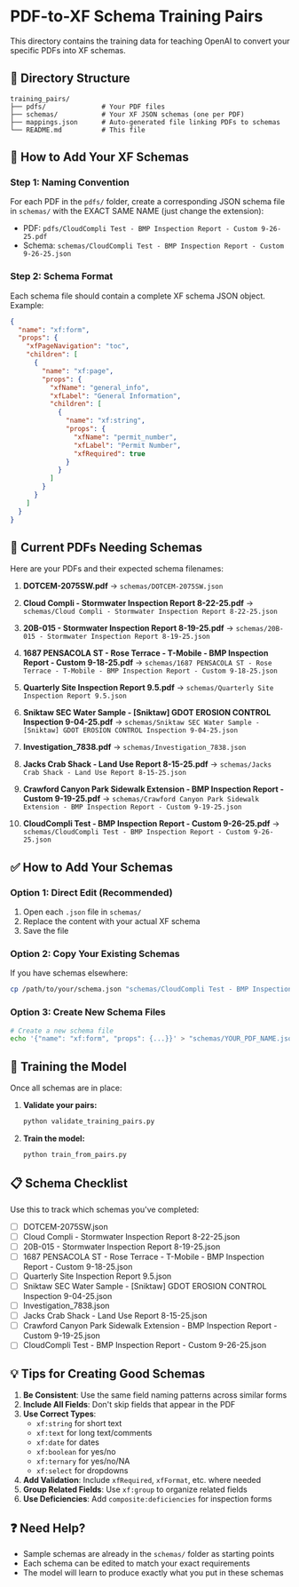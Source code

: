 # PDF-to-XF Schema Training Pairs

This directory contains the training data for teaching OpenAI to convert your specific PDFs into XF schemas.

## 📁 Directory Structure

```
training_pairs/
├── pdfs/              # Your PDF files
├── schemas/           # Your XF JSON schemas (one per PDF)
├── mappings.json      # Auto-generated file linking PDFs to schemas
└── README.md          # This file
```

## 🔧 How to Add Your XF Schemas

### Step 1: Naming Convention
For each PDF in the `pdfs/` folder, create a corresponding JSON schema file in `schemas/` with the EXACT SAME NAME (just change the extension):

- PDF: `pdfs/CloudCompli Test - BMP Inspection Report - Custom 9-26-25.pdf`
- Schema: `schemas/CloudCompli Test - BMP Inspection Report - Custom 9-26-25.json`

### Step 2: Schema Format
Each schema file should contain a complete XF schema JSON object. Example:

```json
{
  "name": "xf:form",
  "props": {
    "xfPageNavigation": "toc",
    "children": [
      {
        "name": "xf:page",
        "props": {
          "xfName": "general_info",
          "xfLabel": "General Information",
          "children": [
            {
              "name": "xf:string",
              "props": {
                "xfName": "permit_number",
                "xfLabel": "Permit Number",
                "xfRequired": true
              }
            }
          ]
        }
      }
    ]
  }
}
```

## 📝 Current PDFs Needing Schemas

Here are your PDFs and their expected schema filenames:

1. **DOTCEM-2075SW.pdf**
   → `schemas/DOTCEM-2075SW.json`

2. **Cloud Compli - Stormwater Inspection Report 8-22-25.pdf**
   → `schemas/Cloud Compli - Stormwater Inspection Report 8-22-25.json`

3. **20B-015 - Stormwater Inspection Report 8-19-25.pdf**
   → `schemas/20B-015 - Stormwater Inspection Report 8-19-25.json`

4. **1687 PENSACOLA ST - Rose Terrace - T-Mobile - BMP Inspection Report - Custom 9-18-25.pdf**
   → `schemas/1687 PENSACOLA ST - Rose Terrace - T-Mobile - BMP Inspection Report - Custom 9-18-25.json`

5. **Quarterly Site Inspection Report 9.5.pdf**
   → `schemas/Quarterly Site Inspection Report 9.5.json`

6. **Sniktaw SEC Water Sample - [Sniktaw] GDOT EROSION CONTROL Inspection 9-04-25.pdf**
   → `schemas/Sniktaw SEC Water Sample - [Sniktaw] GDOT EROSION CONTROL Inspection 9-04-25.json`

7. **Investigation_7838.pdf**
   → `schemas/Investigation_7838.json`

8. **Jacks Crab Shack - Land Use Report 8-15-25.pdf**
   → `schemas/Jacks Crab Shack - Land Use Report 8-15-25.json`

9. **Crawford Canyon Park Sidewalk Extension - BMP Inspection Report - Custom 9-19-25.pdf**
   → `schemas/Crawford Canyon Park Sidewalk Extension - BMP Inspection Report - Custom 9-19-25.json`

10. **CloudCompli Test - BMP Inspection Report - Custom 9-26-25.pdf**
    → `schemas/CloudCompli Test - BMP Inspection Report - Custom 9-26-25.json`

## ✅ How to Add Your Schemas

### Option 1: Direct Edit (Recommended)
1. Open each `.json` file in `schemas/`
2. Replace the content with your actual XF schema
3. Save the file

### Option 2: Copy Your Existing Schemas
If you have schemas elsewhere:
```bash
cp /path/to/your/schema.json "schemas/CloudCompli Test - BMP Inspection Report - Custom 9-26-25.json"
```

### Option 3: Create New Schema Files
```bash
# Create a new schema file
echo '{"name": "xf:form", "props": {...}}' > "schemas/YOUR_PDF_NAME.json"
```

## 🚀 Training the Model

Once all schemas are in place:

1. **Validate your pairs:**
   ```bash
   python validate_training_pairs.py
   ```

2. **Train the model:**
   ```bash
   python train_from_pairs.py
   ```

## 📋 Schema Checklist

Use this to track which schemas you've completed:

- [ ] DOTCEM-2075SW.json
- [ ] Cloud Compli - Stormwater Inspection Report 8-22-25.json
- [ ] 20B-015 - Stormwater Inspection Report 8-19-25.json
- [ ] 1687 PENSACOLA ST - Rose Terrace - T-Mobile - BMP Inspection Report - Custom 9-18-25.json
- [ ] Quarterly Site Inspection Report 9.5.json
- [ ] Sniktaw SEC Water Sample - [Sniktaw] GDOT EROSION CONTROL Inspection 9-04-25.json
- [ ] Investigation_7838.json
- [ ] Jacks Crab Shack - Land Use Report 8-15-25.json
- [ ] Crawford Canyon Park Sidewalk Extension - BMP Inspection Report - Custom 9-19-25.json
- [ ] CloudCompli Test - BMP Inspection Report - Custom 9-26-25.json

## 💡 Tips for Creating Good Schemas

1. **Be Consistent**: Use the same field naming patterns across similar forms
2. **Include All Fields**: Don't skip fields that appear in the PDF
3. **Use Correct Types**:
   - `xf:string` for short text
   - `xf:text` for long text/comments
   - `xf:date` for dates
   - `xf:boolean` for yes/no
   - `xf:ternary` for yes/no/NA
   - `xf:select` for dropdowns
4. **Add Validation**: Include `xfRequired`, `xfFormat`, etc. where needed
5. **Group Related Fields**: Use `xf:group` to organize related fields
6. **Use Deficiencies**: Add `composite:deficiencies` for inspection forms

## ❓ Need Help?

- Sample schemas are already in the `schemas/` folder as starting points
- Each schema can be edited to match your exact requirements
- The model will learn to produce exactly what you put in these schemas